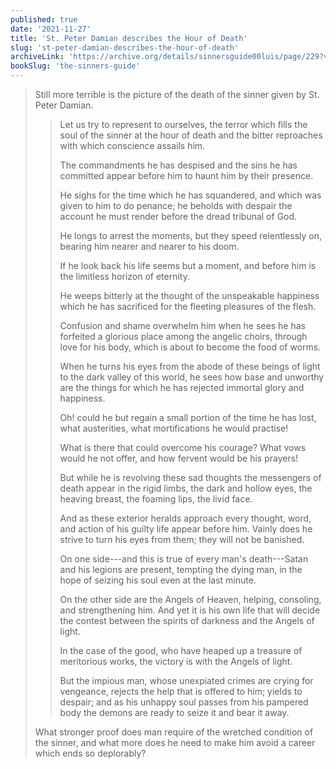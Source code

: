 ```yaml
---
published: true
date: '2021-11-27'
title: 'St. Peter Damian describes the Hour of Death'
slug: 'st-peter-damian-describes-the-hour-of-death'
archiveLink: 'https://archive.org/details/sinnersguide00luis/page/229?view=theater'
bookSlug: 'the-sinners-guide'
---
```


> Still more terrible is the picture of the death of the sinner given by St. Peter Damian.
>
>> Let us try to represent to ourselves, the terror which fills the soul of the sinner at the hour of death and the bitter reproaches with which conscience assails him.
>>
>> The commandments he has despised and the sins he has committed appear before him to haunt him by their presence.
>>
>> He sighs for the time which he has squandered, and which was given to him to do penance; he beholds with despair the account he must render before the dread tribunal of God.
>>
>> He longs to arrest the moments, but they speed relentlessly on, bearing him nearer and nearer to his doom.
>>
>> If he look back his life seems but a moment, and before him is the limitless horizon of eternity.
>>
>> He weeps bitterly at the thought of the unspeakable happiness which he has sacrificed for the fleeting pleasures of the flesh.
>>
>> Confusion and shame overwhelm him when he sees he has forfeited a glorious place among the angelic choirs, through love for his body, which is about to become the food of worms.
>>
>> When he turns his eyes from the abode of these beings of light to the dark valley of this world, he sees how base and unworthy are the things for which he has rejected immortal glory and happiness.
>>
>> Oh! could he but regain a small portion of the time he has lost, what austerities, what mortifications he would practise!
>>
>> What is there that could overcome his courage? What vows would he not offer, and how fervent would be his prayers!
>>
>> But while he is revolving these sad thoughts the messengers of death appear in the rigid limbs, the dark and hollow eyes, the heaving breast, the foaming lips, the livid face.
>>
>> And as these exterior heralds approach every thought, word, and action of his guilty life appear before him. Vainly does he strive to turn his eyes from them; they will not be banished.
>>
>> On one side---and this is true of every man's death---Satan and his legions are present, tempting the dying man, in the hope of seizing his soul even at the last minute.
>>
>> On the other side are the Angels of Heaven, helping, consoling, and strengthening him. And yet it is his own life that will decide the contest between the spirits of darkness and the Angels of light.
>>
>> In the case of the good, who have heaped up a treasure of meritorious works, the victory is with the Angels of light.
>>
>> But the impious man, whose unexpiated crimes are crying for vengeance, rejects the help that is offered to him; yields to despair; and as his unhappy soul passes from his pampered body the demons are ready to seize it and bear it away.
>
> What stronger proof does man require of the wretched condition of the sinner, and what more does he need to make him avoid a career which ends so deplorably?